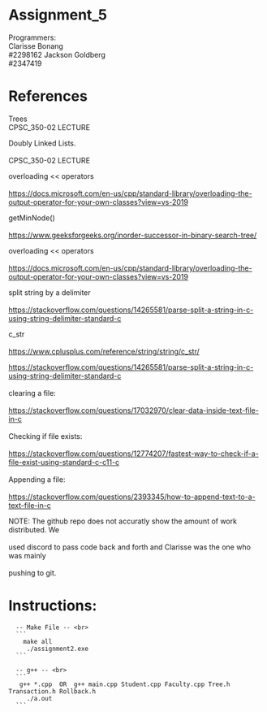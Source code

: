 # Assignment_5
Programmers: <br> 
Clarisse Bonang <br> 
  #2298162
Jackson Goldberg <br> 
  #2347419

# References 
Trees<br> 
  CPSC_350-02 LECTURE <br>  

Doubly Linked Lists. <br>  
  CPSC_350-02 LECTURE <br>  

overloading << operators <br>  
  https://docs.microsoft.com/en-us/cpp/standard-library/overloading-the-output-operator-for-your-own-classes?view=vs-2019 <br>  

getMinNode() <br>  
  https://www.geeksforgeeks.org/inorder-successor-in-binary-search-tree/ <br>  

overloading << operators <br>  
  https://docs.microsoft.com/en-us/cpp/standard-library/overloading-the-output-operator-for-your-own-classes?view=vs-2019 <br>  

split string by a delimiter <br>  
  https://stackoverflow.com/questions/14265581/parse-split-a-string-in-c-using-string-delimiter-standard-c <br>  

c_str <br>  
  https://www.cplusplus.com/reference/string/string/c_str/ <br>  

  https://stackoverflow.com/questions/14265581/parse-split-a-string-in-c-using-string-delimiter-standard-c <br>  
clearing a file: <br>  
  https://stackoverflow.com/questions/17032970/clear-data-inside-text-file-in-c <br>  
Checking if file exists: <br>  
  https://stackoverflow.com/questions/12774207/fastest-way-to-check-if-a-file-exist-using-standard-c-c11-c <br>  
Appending a file: <br>  
   https://stackoverflow.com/questions/2393345/how-to-append-text-to-a-text-file-in-c <br>  

 NOTE: The github repo does not accuratly show the amount of work distributed. We <br>  
 used discord to pass code back and forth and Clarisse was the one who was mainly <br>  
 pushing to git. <br>  

# Instructions: <br>  
      -- Make File -- <br>  
      ```
        make all   
         ./assignment2.exe 
      ```

      -- g++ -- <br> 
      ```
       g++ *.cpp  OR  g++ main.cpp Student.cpp Faculty.cpp Tree.h Transaction.h Rollback.h
         ./a.out
      ```
